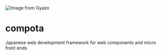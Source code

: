![Image from Gyazo](https://i.gyazo.com/1faf643b02603a4fae983b27a29c0325.png)

# compota

Japanese web development framework for web components and micro front ends

